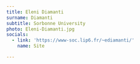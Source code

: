 ```yaml
---
title: Eleni Diamanti
surname: Diamanti
subtitle: Sorbonne University
photo: Eleni-Diamanti.jpg
socials:
  - link: 'https://www-soc.lip6.fr/~ediamanti/'
    name: Site

---
```

